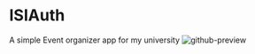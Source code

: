 # ISIAuth
A simple Event organizer app for my university
![github-preview](https://scontent.ftun3-1.fna.fbcdn.net/v/t1.0-9/101382214_709675536500240_921447953040670720_n.jpg?_nc_cat=100&_nc_sid=b9115d&_nc_ohc=ek9FQNubicQAX8SVmpV&_nc_ht=scontent.ftun3-1.fna&oh=5e232a7142bc836a2eaa172dc7f5c66f&oe=5F9CB4EA)
